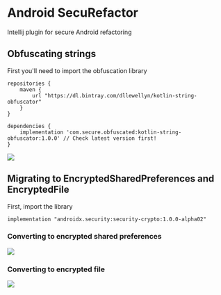 # Android SecuRefactor 

Intellij plugin for secure Android refactoring


## Obfuscating strings

First you'll need to import the obfuscation library 

```
repositories {
    maven {
        url "https://dl.bintray.com/dllewellyn/kotlin-string-obfuscator"
    }
}

dependencies {
    implementation 'com.secure.obfuscated:kotlin-string-obfuscator:1.0.0' // Check latest version first! 
}
```

![](https://media.giphy.com/media/gHEOV5H1rdrFizs1xJ/giphy.gif)


## Migrating to EncryptedSharedPreferences and EncryptedFile

First, import the library 

```
implementation "androidx.security:security-crypto:1.0.0-alpha02"

```

### Converting to encrypted shared preferences

![](https://media.giphy.com/media/cO9C7TrYxpj3cZehf1/giphy.gif)


### Converting to encrypted file

![](https://media.giphy.com/media/Tiy7rjLrFtB125EwvK/giphy.gif)
